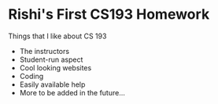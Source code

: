 # Rishi's First CS193 Homework

Things that I like about CS 193
- The instructors
- Student-run aspect
- Cool looking websites
- Coding
- Easily available help
- More to be added in the future...



